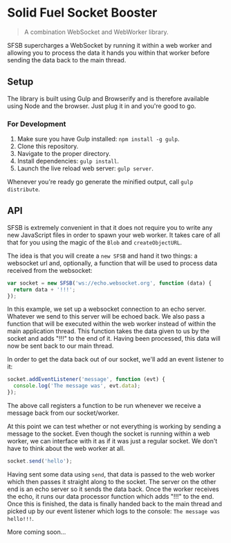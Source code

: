 Solid Fuel Socket Booster
===

> A combination WebSocket and WebWorker library.

SFSB supercharges a WebSocket by running it within a web worker and allowing
you to process the data it hands you within that worker before sending the data
back to the main thread.

Setup
-----

The library is built using Gulp and Browserify and is therefore available
using Node and the browser. Just plug it in and you're good to go.

### For Development

1. Make sure you have Gulp installed: `npm install -g gulp`.
2. Clone this repository.
3. Navigate to the proper directory.
4. Install dependencies: `gulp install`.
5. Launch the live reload web server: `gulp server`.

Whenever you're ready go generate the minified output, call `gulp distribute`.

API
---

SFSB is extremely convenient in that it does not require you to write any new
JavaScript files in order to spawn your web worker. It takes care of all that
for you using the magic of the `Blob` and `createObjectURL`.

The idea is that you will create a `new SFSB` and hand it two things: a
websocket url and, optionally, a function that will be used to process data
received from the websocket:

```javascript
var socket = new SFSB('ws://echo.websocket.org', function (data) {
  return data + '!!!';
});
```

In this example, we set up a websocket connection to an echo server. Whatever
we send to this server will be echoed back. We also pass a function that will
be executed within the web worker instead of within the main application thread.
This function takes the data given to us by the socket and adds "!!!" to the
end of it. Having been processed, this data will now be sent back to our
main thread.

In order to get the data back out of our socket, we'll add an event listener
to it:

```javascript
socket.addEventListener('message', function (evt) {
  console.log('The message was', evt.data);
});
```

The above call registers a function to be run whenever we receive a message
back from our socket/worker.

At this point we can test whether or not everything is working by sending a
message to the socket. Even though the socket is running within a web worker,
we can interface with it as if it was just a regular socket. We don't have
to think about the web worker at all.

```javascript
socket.send('hello');
```

Having sent some data using `send`, that data is passed to the web worker which
then passes it straight along to the socket. The server on the other end is an
echo server so it sends the data back. Once the worker receives the echo, it
runs our data processor function which adds "!!!" to the end. Once this is
finished, the data is finally handed back to the main thread and picked up by
our event listener which logs to the console: `The message was hello!!!`.

More coming soon...

